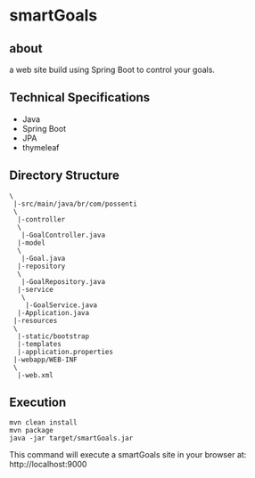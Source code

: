# smartGoals

## about
a web site build using Spring Boot to control your goals.

## Technical Specifications
+ Java
+ Spring Boot
+ JPA
+ thymeleaf

## Directory Structure 

```
\
 |-src/main/java/br/com/possenti
 \
  |-controller
  \
   |-GoalController.java
  |-model
  \
   |-Goal.java
  |-repository
  \
   |-GoalRepository.java
  |-service
   \
    |-GoalService.java
  |-Application.java
 |-resources
 \
  |-static/bootstrap
  |-templates
  |-application.properties
 |-webapp/WEB-INF
 \
  |-web.xml
```
  
## Execution
```
mvn clean install
mvn package
java -jar target/smartGoals.jar
 ```

This command will execute a  smartGoals site in your browser at: http://localhost:9000


